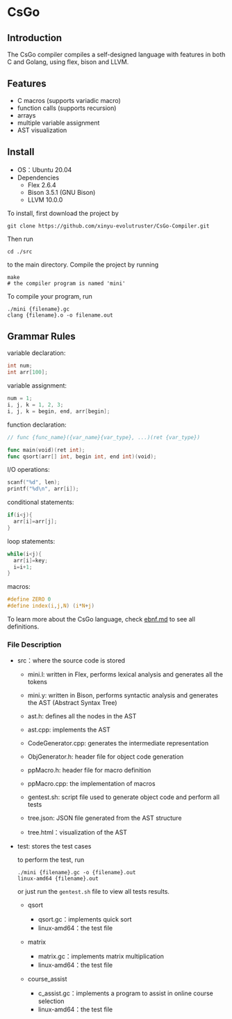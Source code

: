 # CsGo

## Introduction
The CsGo compiler compiles a self-designed language with features in both C and Golang, using flex, bison and LLVM.

## Features

- C macros (supports variadic macro)
- function calls (supports recursion)
- arrays
- multiple variable assignment
- AST visualization

## Install

- OS：Ubuntu 20.04
- Dependencies
  - Flex 2.6.4
  - Bison 3.5.1 (GNU Bison)
  - LLVM 10.0.0

To install, first download the project by

```shell
git clone https://github.com/xinyu-evolutruster/CsGo-Compiler.git
```

Then run

```shell
cd ./src
```
to the main directory. Compile the project by running

```shell
make
# the compiler program is named 'mini'
```
To compile your program, run 

```shell
./mini {filename}.gc
clang {filename}.o -o filename.out
```
## Grammar Rules

variable declaration:
```C
int num;
int arr[100];
```

variable assignment:
```C
num = 1;
i, j, k = 1, 2, 3;
i, j, k = begin, end, arr[begin];
```

function declaration:
```go
// func {func_name}({var_name}{var_type}, ...)(ret {var_type})

func main(void)(ret int);
func qsort(arr[] int, begin int, end int)(void);
```

I/O operations:
```C
scanf("%d", len);
printf("%d\n", arr[i]);
```

conditional statements:
```C
if(i<j){
  arr[i]=arr[j];
}
```

loop statements:
```C
while(i<j){
  arr[i]=key;
  i=i+1;
}
```
macros:
```C
#define ZERO 0
#define index(i,j,N) (i*N+j)
```

To learn more about the CsGo language, check [ebnf.md](./ebnf.md) to see all definitions.

### File Description

- src：where the source code is stored

  - mini.l: written in Flex, performs lexical analysis and generates all the tokens

  - mini.y:
  written in Bison, performs syntactic analysis and generates the AST (Abstract Syntax Tree)

  - ast.h:
  defines all the nodes in the AST

  - ast.cpp: 
    implements the AST
  
  - CodeGenerator.cpp: generates the intermediate representation
  
  - ObjGenerator.h: header file for object code generation
  
  - ppMacro.h: header file for macro definition
  
  - ppMacro.cpp: the implementation of macros
  
  - gentest.sh: 
  script file used to generate object code and perform all tests

  - tree.json: 
  JSON file generated from the AST structure

  - tree.html：visualization of the AST

- test: stores the test cases
  
  to perform the test, run
  ```shell
  ./mini {filename}.gc -o {filename}.out
  linux-amd64 {filename}.out
  ```

  or just run the `gentest.sh` file to view all tests results.

  - qsort
    - qsort.gc：implements quick sort
    - linux-amd64：the test file
  
  - matrix
    - matrix.gc：implements matrix multiplication
    - linux-amd64：the test file
 
  - course_assist
    - c_assist.gc：implements a program to assist in online course selection
    - linux-amd64：the test file
